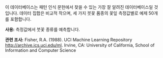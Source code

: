 이 데이터베이스는 패턴 인식 문헌에서 찾을 수 있는 가장 잘 알려진 데이터베이스일 것입니다. 데이터 집합은 비교적 작으며, 세 가지 붓꽃 품종의 꽃잎 측정값별로 예제 50개를 포함합니다.<p> </p><b>사용:</b> 측정값에서 붓꽃 종류를 예측합니다. <p> </p><b>관련 조사:</b> Fisher, R.A. (1988). UCI Machine Learning Repository <a href="http://archive.ics.uci.edu/ml">http://archive.ics.uci.edu/ml</a>. Irvine, CA: University of California, School of Information and Computer Science

<!---HONumber=July15_HO3-->